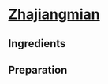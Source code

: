 # [Zhajiangmian](https://www.chinasichuanfood.com/zha-jiang-mian-minced-pork-noodles/)

## Ingredients

## Preparation
